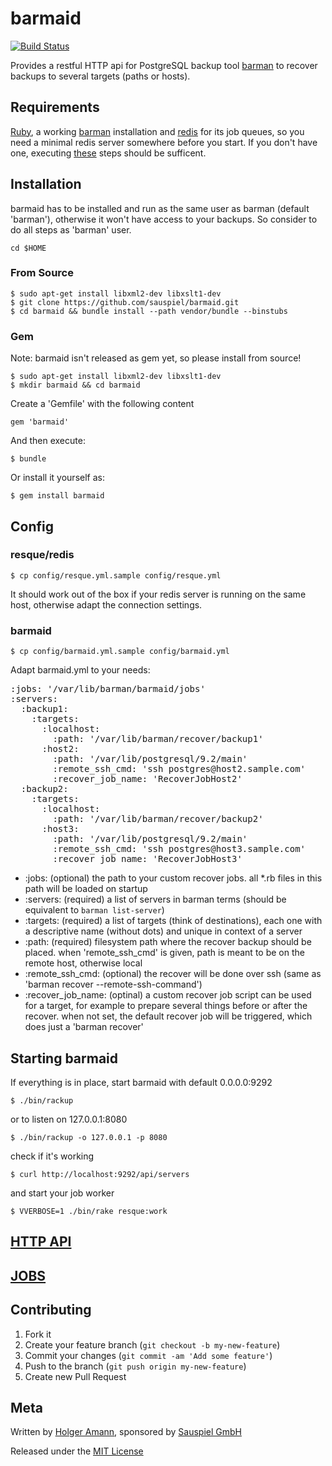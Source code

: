 # barmaid

[![Build Status](https://travis-ci.org/sauspiel/barmaid.png?branch=master)](https://travis-ci.org/sauspiel/barmaid)

Provides a restful HTTP api for PostgreSQL backup tool [barman](http://pgbarman.org) to recover backups to several targets (paths or hosts).

## Requirements

[Ruby](http://www.ruby-lang.org/en/downloads), a working [barman](http://pgbarman.org) installation and [redis](http://redis.io) for its job queues, so you need a minimal redis server somewhere before you start. If you don't have one, executing [these](http://redis.io/download) steps should be sufficent.

## Installation

barmaid has to be installed and run as the same user as barman (default 'barman'), otherwise it won't have access to your backups. So consider to do all steps as 'barman' user.

    cd $HOME

### From Source

    $ sudo apt-get install libxml2-dev libxslt1-dev
    $ git clone https://github.com/sauspiel/barmaid.git
    $ cd barmaid && bundle install --path vendor/bundle --binstubs

### Gem

Note: barmaid isn't released as gem yet, so please install from source!

    $ sudo apt-get install libxml2-dev libxslt1-dev
    $ mkdir barmaid && cd barmaid
    
Create a 'Gemfile' with the following content

    gem 'barmaid'

And then execute:

    $ bundle

Or install it yourself as:

    $ gem install barmaid

## Config

### resque/redis

    $ cp config/resque.yml.sample config/resque.yml
 
 It should work out of the box if your redis server is running on the same host, otherwise adapt the connection settings.

### barmaid

    $ cp config/barmaid.yml.sample config/barmaid.yml

Adapt barmaid.yml to your needs:

<pre>
:jobs: '/var/lib/barman/barmaid/jobs'
:servers:
  :backup1:
    :targets:
      :localhost:
        :path: '/var/lib/barman/recover/backup1'
      :host2:
        :path: '/var/lib/postgresql/9.2/main'
        :remote_ssh_cmd: 'ssh postgres@host2.sample.com'
        :recover_job_name: 'RecoverJobHost2'
  :backup2:
    :targets:
      :localhost:
        :path: '/var/lib/barman/recover/backup2'
      :host3:
        :path: '/var/lib/postgresql/9.2/main'
        :remote_ssh_cmd: 'ssh postgres@host3.sample.com'
        :recover_job_name: 'RecoverJobHost3'
</pre>

* :jobs: (optional) the path to your custom recover jobs. all *.rb files in this path will be loaded on startup
* :servers: (required) a list of servers in barman terms (should be equivalent to `barman list-server`)
* :targets: (required) a list of targets (think of destinations), each one with a descriptive name (without dots) and unique in context of a server
* :path: (required) filesystem path where the recover backup should be placed. when 'remote_ssh_cmd' is given, path is meant to be on the remote host, otherwise local
* :remote_ssh_cmd: (optional) the recover will be done over ssh (same as 'barman recover --remote-ssh-command')
* :recover_job_name: (optinal) a custom recover job script can be used for a target, for example to prepare several things before or after the recover. when not set, the default recover job will be triggered, which does just a 'barman recover'


## Starting barmaid

If everything is in place, start barmaid with default 0.0.0.0:9292

    $ ./bin/rackup

or to listen on 127.0.0.1:8080

    $ ./bin/rackup -o 127.0.0.1 -p 8080

check if it's working

    $ curl http://localhost:9292/api/servers

and start your job worker

    $ VVERBOSE=1 ./bin/rake resque:work
    
## [HTTP API](API.md)

## [JOBS](JOBS.md)


## Contributing

1. Fork it
2. Create your feature branch (`git checkout -b my-new-feature`)
3. Commit your changes (`git commit -am 'Add some feature'`)
4. Push to the branch (`git push origin my-new-feature`)
5. Create new Pull Request

## Meta

Written by [Holger Amann](holger@sauspiel.de), sponsored by [Sauspiel GmbH](https://www.sauspiel.de)

Released under the [MIT License](http://opensource.org/licenses/mit-license.php)
